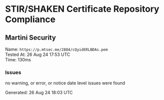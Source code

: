 # STIR/SHAKEN Certificate Repository Compliance

## Martini Security

Name: `https://p.mtsec.me/2884/cQyidERLBDAs.pem`\
Tested At: 26 Aug 24 17:53 UTC\
Time: 130ms

### Issues

no warning, or error, or notice date level issues were found

Generated: 26 Aug 24 18:03 UTC